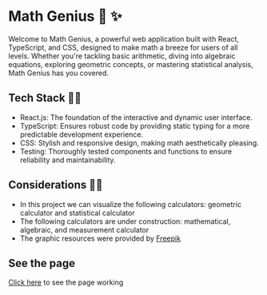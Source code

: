 # Math Genius :1234: :sparkles:

Welcome to Math Genius, a powerful web application built with React, TypeScript, and CSS, designed to make math a breeze for users of all levels. Whether you're tackling basic arithmetic, diving into algebraic equations, exploring geometric concepts, or mastering statistical analysis, Math Genius has you covered.

##  Tech Stack :woman_technologist:

- React.js: The foundation of the interactive and dynamic user interface.
- TypeScript: Ensures robust code by providing static typing for a more predictable development experience.
- CSS: Stylish and responsive design, making math aesthetically pleasing.
- Testing: Thoroughly tested components and functions to ensure reliability and maintainability.

## Considerations :woman_teacher:

*  In this project we can visualize the following calculators: geometric calculator and statistical calculator
*  The following calculators are under construction:  mathematical, algebraic, and measurement calculator
*  The graphic resources were provided by [Freepik](https://www.freepik.com/)

## See the page 
[Click here](https://calculadoras-matematicas.netlify.app) to see the page working
